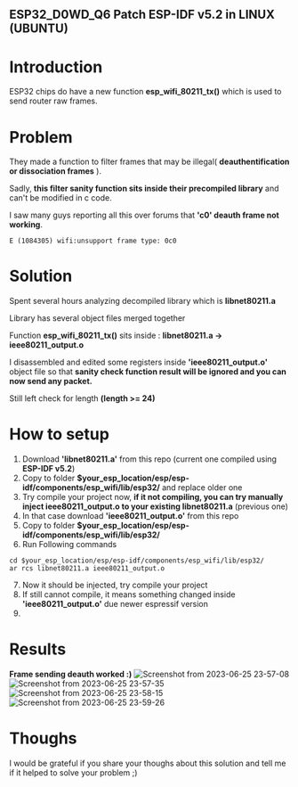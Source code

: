 ## ESP32_D0WD_Q6 Patch ESP-IDF v5.2 in LINUX (UBUNTU)
# Introduction
ESP32 chips do have a new function **esp_wifi_80211_tx()** which is used to send router raw frames.

# Problem
They made a function to filter frames that may be illegal( **deauthentification or dissociation frames** ).

Sadly, **this filter sanity function sits inside their precompiled library** and can't be modified in c code.

I saw many guys reporting all this over forums that **'c0' deauth frame not working**.
```
E (1084305) wifi:unsupport frame type: 0c0
```
# Solution
Spent several hours analyzing decompiled library which is **libnet80211.a**

Library has several object files merged together

Function **esp_wifi_80211_tx()** sits inside :
**libnet80211.a -> ieee80211_output.o**

I disassembled and edited some registers inside **'ieee80211_output.o'** object file so that **sanity check function result will be ignored and you can now send any packet.**

Still left check for length **(length >= 24)**

# How to setup
1. Download **'libnet80211.a'** from this repo (current one compiled using **ESP-IDF v5.2**)
2. Copy to folder **$your_esp_location/esp/esp-idf/components/esp_wifi/lib/esp32/** and replace older one
3. Try compile your project now, **if it not compiling, you can try manually inject ieee80211_output.o to your existing libnet80211.a** (previous one)
4. In that case download **'ieee80211_output.o'** from this repo
5. Copy to folder **$your_esp_location/esp/esp-idf/components/esp_wifi/lib/esp32/**
6. Run Following commands
```
cd $your_esp_location/esp/esp-idf/components/esp_wifi/lib/esp32/
ar rcs libnet80211.a ieee80211_output.o
```
7. Now it should be injected, try compile your project
8. If still cannot compile, it means something changed inside **'ieee80211_output.o'** due newer espressif version
9. 
# Results
**Frame sending deauth worked :)**
![Screenshot from 2023-06-25 23-57-08](https://github.com/Hex2424/esp32_deauth_patch/assets/81779693/1a9236da-a9d7-4e05-bbda-178871e16f5e)
![Screenshot from 2023-06-25 23-57-35](https://github.com/Hex2424/esp32_deauth_patch/assets/81779693/29828edc-40e1-4c7c-b238-422a0a9277dd)
![Screenshot from 2023-06-25 23-58-15](https://github.com/Hex2424/esp32_deauth_patch/assets/81779693/e248af49-37af-4108-8c09-894b6f31dc5d)
![Screenshot from 2023-06-25 23-59-26](https://github.com/Hex2424/esp32_deauth_patch/assets/81779693/6633013a-3c01-4454-ac5f-85ad5bad45c1)
# Thoughs
I would be grateful if you share your thoughs about this solution and tell me if it helped to solve your problem ;)
